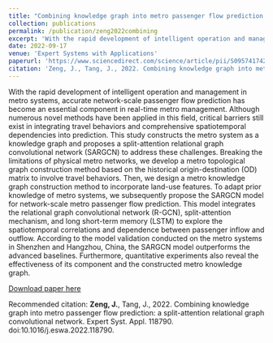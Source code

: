 ```yaml
---
title: "Combining knowledge graph into metro passenger flow prediction: a split-attention relational graph convolutional network"
collection: publications
permalink: /publication/zeng2022combining
excerpt: 'With the rapid development of intelligent operation and management in metro systems, accurate network-scale passenger flow prediction has become an essential component in real-time metro management. Although numerous novel methods have been applied in this field, critical barriers still exist in integrating travel behaviors and comprehensive spatiotemporal dependencies into prediction. This study constructs the metro system as a knowledge graph and proposes a split-attention relational graph convolutional network (SARGCN) to address these challenges. Breaking the limitations of physical metro networks, we develop a metro topological graph construction method based on the historical origin-destination (OD) matrix to involve travel behaviors. Then, we design a metro knowledge graph construction method to incorporate land-use features. To adapt prior knowledge of metro systems, we subsequently propose the SARGCN model for network-scale metro passenger flow prediction. This model integrates the relational graph convolutional network (R-GCN), split-attention mechanism, and long short-term memory (LSTM) to explore the spatiotemporal correlations and dependence between passenger inflow and outflow. According to the model validation conducted on the metro systems in Shenzhen and Hangzhou, China, the SARGCN model outperforms the advanced baselines. Furthermore, quantitative experiments also reveal the effectiveness of its component and the constructed metro knowledge graph.'
date: 2022-09-17
venue: 'Expert Systems with Applications'
paperurl: 'https://www.sciencedirect.com/science/article/pii/S0957417422018085'
citation: 'Zeng, J., Tang, J., 2022. Combining knowledge graph into metro passenger flow prediction: a split-attention relational graph convolutional network. Expert Syst. Appl. 118790. doi:10.1016/j.eswa.2022.118790.'
---
```

With the rapid development of intelligent operation and management in metro systems, accurate network-scale passenger flow prediction has become an essential component in real-time metro management. Although numerous novel methods have been applied in this field, critical barriers still exist in integrating travel behaviors and comprehensive spatiotemporal dependencies into prediction. This study constructs the metro system as a knowledge graph and proposes a split-attention relational graph convolutional network (SARGCN) to address these challenges. Breaking the limitations of physical metro networks, we develop a metro topological graph construction method based on the historical origin-destination (OD) matrix to involve travel behaviors. Then, we design a metro knowledge graph construction method to incorporate land-use features. To adapt prior knowledge of metro systems, we subsequently propose the SARGCN model for network-scale metro passenger flow prediction. This model integrates the relational graph convolutional network (R-GCN), split-attention mechanism, and long short-term memory (LSTM) to explore the spatiotemporal correlations and dependence between passenger inflow and outflow. According to the model validation conducted on the metro systems in Shenzhen and Hangzhou, China, the SARGCN model outperforms the advanced baselines. Furthermore, quantitative experiments also reveal the effectiveness of its component and the constructed metro knowledge graph.

[Download paper here](http://SunderlandAJ-1130.github.io/files/zeng2022combining.pdf)

Recommended citation: **Zeng, J.**, Tang, J., 2022. Combining knowledge graph into metro passenger flow prediction: a split-attention relational graph convolutional network. Expert Syst. Appl. 118790. doi:10.1016/j.eswa.2022.118790. 
